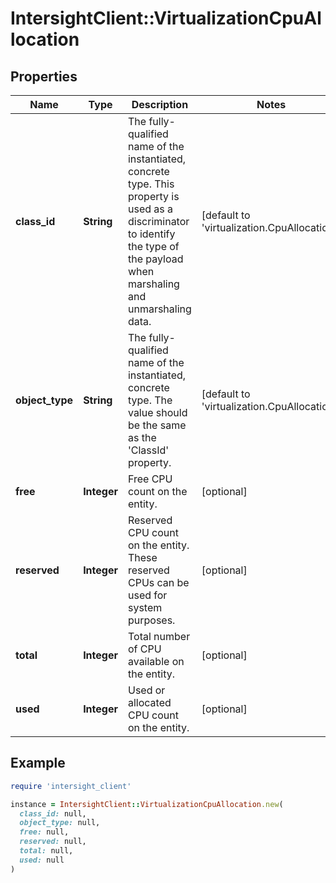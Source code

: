 # IntersightClient::VirtualizationCpuAllocation

## Properties

| Name | Type | Description | Notes |
| ---- | ---- | ----------- | ----- |
| **class_id** | **String** | The fully-qualified name of the instantiated, concrete type. This property is used as a discriminator to identify the type of the payload when marshaling and unmarshaling data. | [default to &#39;virtualization.CpuAllocation&#39;] |
| **object_type** | **String** | The fully-qualified name of the instantiated, concrete type. The value should be the same as the &#39;ClassId&#39; property. | [default to &#39;virtualization.CpuAllocation&#39;] |
| **free** | **Integer** | Free CPU count on the entity. | [optional] |
| **reserved** | **Integer** | Reserved CPU count on the entity. These reserved CPUs can be used for system purposes. | [optional] |
| **total** | **Integer** | Total number of CPU available on the entity. | [optional] |
| **used** | **Integer** | Used or allocated CPU count on the entity. | [optional] |

## Example

```ruby
require 'intersight_client'

instance = IntersightClient::VirtualizationCpuAllocation.new(
  class_id: null,
  object_type: null,
  free: null,
  reserved: null,
  total: null,
  used: null
)
```

